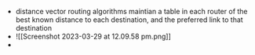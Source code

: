 
- distance vector routing algorithms maintian a table in each router of the best known distance to each destination, and the preferred link to that destination 
- ![[Screenshot 2023-03-29 at 12.09.58 pm.png]]
- 